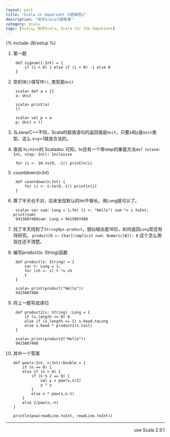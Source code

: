 ```yaml
---
layout: post
title: "Scala in Impatient 习题解答2"
description: "快学Scala习题答案"
category: Scala
tags: [Scala, 快学Scala, Scala for the Impatient]
---
```

{% include JB/setup %}

1. 第一题

        def signum(i:Int) = {
            if (i > 0) 1 else if (i < 0) -1 else 0
        }

2. 空的块`{}`值写作`()`, 类型是`Unit`

        scala> def a = {}
        a: Unit

        scala> print(a)
        ()

        scala> val p = a
        p: Unit = ()

3. 与Java/C++不同，Scala的赋值语句的返回值是`Unit`，只要x和y是`Unit`类型，这么
x=y=1就是合法的。

4. 查阅 `RichInt`的 Scaladoc 可知，to还有一个带step的重载方法`def to(end: Int, step: Int): Inclusive ` 

        for (i <- 10.to(0, -1)) println(i)

5. countdown(n:Int)

        def countdown(n:Int) {
            for (i <- n.to(0,-1)) println(i)
        }

6. 算了半天也不对，后来发现默认的Int不够长。用Long就可以了。

        scala> var sum: Long = 1;for (i <- "Hello") sum *= i.toInt; print(sum)
        9415087488sum: Long = 9415087488

7. 找了半天找到了`StringOps.product`。貌似输出是16位，如何返回`Long`型还有待研究。
   `product[B >: Char](implicit num: Numeric[B]): B` 这个怎么用现在还不清楚。

8. 编写product(s: String)函数

        def product(s: String) = {
            var t: Long = 1;
            for (ch <- s) t *= ch
            t
        }

        scala> print(product("Hello"))
        9415087488

9. 将上一题写成递归

        def product2(s: String) :Long = {
            if (s.length <= 0) 0
            else if (s.length == 1) s.head.toLong
            else s.head * product2(s.tail)
        }

        scala> print(product2("Hello"))
        9415087488

10. 其中一个答案

        def pow(x:Int, n:Int):Double = {
            if (n == 0) 1
            else if (n > 0) {
                if (n % 2 == 0) {
                    val y = pow(x,n/2)
                    y * y
                }
                else x * pow(x,n-1)
            }
            else 1/pow(x,-n)
        }

        println(pow(readLine.toInt, readLine.toInt))

----
<div align='right'>use Scala 2.9.1</div>
